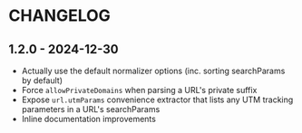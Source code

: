 # CHANGELOG

## 1.2.0 - 2024-12-30

- Actually use the default normalizer options (inc. sorting searchParams by default)
- Force `allowPrivateDomains` when parsing a URL's private suffix
- Expose `url.utmParams` convenience extractor that lists any UTM tracking parameters in a URL's searchParams
- Inline documentation improvements
